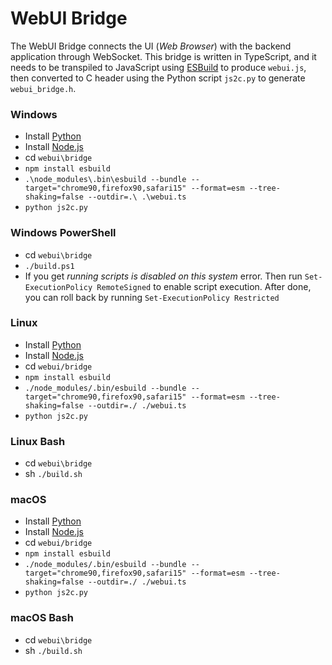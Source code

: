 # WebUI Bridge

The WebUI Bridge connects the UI (_Web Browser_) with the backend application through WebSocket. This bridge is written in TypeScript, and it needs to be transpiled to JavaScript using [ESBuild](https://esbuild.github.io/) to produce `webui.js`, then converted to C header using the Python script `js2c.py` to generate `webui_bridge.h`.

### Windows

- Install [Python](https://www.python.org/downloads/)
- Install [Node.js](https://nodejs.org/en/download)
- cd `webui\bridge`
- `npm install esbuild`
- `.\node_modules\.bin\esbuild --bundle --target="chrome90,firefox90,safari15" --format=esm --tree-shaking=false --outdir=.\ .\webui.ts`
- `python js2c.py`

### Windows PowerShell

- cd `webui\bridge`
- `./build.ps1`
- If you get _running scripts is disabled on this
  system_ error. Then run `Set-ExecutionPolicy RemoteSigned` to enable script execution. After done, you can roll back by running `Set-ExecutionPolicy Restricted`

### Linux

- Install [Python](https://www.python.org/downloads/)
- Install [Node.js](https://nodejs.org/en/download)
- cd `webui/bridge`
- `npm install esbuild`
- `./node_modules/.bin/esbuild --bundle --target="chrome90,firefox90,safari15" --format=esm --tree-shaking=false --outdir=./ ./webui.ts`
- `python js2c.py`

### Linux Bash

- cd `webui\bridge`
- sh `./build.sh`

### macOS

- Install [Python](https://www.python.org/downloads/)
- Install [Node.js](https://nodejs.org/en/download)
- cd `webui/bridge`
- `npm install esbuild`
- `./node_modules/.bin/esbuild --bundle --target="chrome90,firefox90,safari15" --format=esm --tree-shaking=false --outdir=./ ./webui.ts`
- `python js2c.py`

### macOS Bash

- cd `webui\bridge`
- sh `./build.sh`
